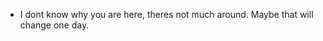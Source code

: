 - I dont know why you are here, theres not much around. Maybe that will change one day.


<!---
Chinfuu/Chinfuu is a ✨ special ✨ repository because its `README.md` (this file) appears on your GitHub profile.
You can click the Preview link to take a look at your changes.
--->
